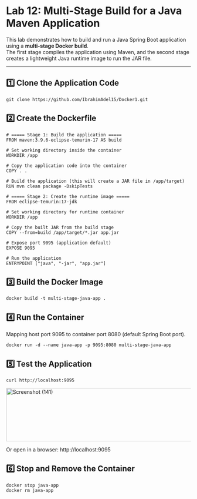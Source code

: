 # Lab 12: Multi-Stage Build for a Java Maven Application

This lab demonstrates how to build and run a Java Spring Boot application using a **multi-stage Docker build**.  
The first stage compiles the application using Maven, and the second stage creates a lightweight Java runtime image to run the JAR file.

---

## **1️⃣ Clone the Application Code**
```
git clone https://github.com/IbrahimAdel15/Docker1.git
```
## 2️⃣ Create the Dockerfile
```
# ===== Stage 1: Build the application =====
FROM maven:3.9.6-eclipse-temurin-17 AS build

# Set working directory inside the container
WORKDIR /app

# Copy the application code into the container
COPY . .

# Build the application (this will create a JAR file in /app/target)
RUN mvn clean package -DskipTests

# ===== Stage 2: Create the runtime image =====
FROM eclipse-temurin:17-jdk

# Set working directory for runtime container
WORKDIR /app

# Copy the built JAR from the build stage
COPY --from=build /app/target/*.jar app.jar

# Expose port 9095 (application default)
EXPOSE 9095

# Run the application
ENTRYPOINT ["java", "-jar", "app.jar"]
```
## 3️⃣ Build the Docker Image
```
docker build -t multi-stage-java-app .
```
## 4️⃣ Run the Container
Mapping host port 9095 to container port 8080 (default Spring Boot port).
```
docker run -d --name java-app -p 9095:8080 multi-stage-java-app
```
## 5️⃣ Test the Application
```
curl http://localhost:9095
```
<img width="1267" height="145" alt="Screenshot (141)" src="https://github.com/user-attachments/assets/eb527d0b-07bf-41b5-a917-151c2135cf6d" />

Or open in a browser:
http://localhost:9095

## 6️⃣ Stop and Remove the Container
```
docker stop java-app
docker rm java-app
```
